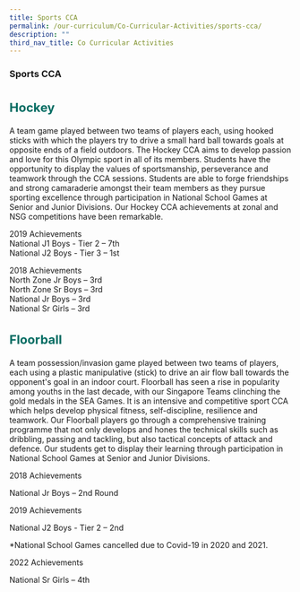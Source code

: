```yaml
---
title: Sports CCA
permalink: /our-curriculum/Co-Curricular-Activities/sports-cca/
description: ""
third_nav_title: Co Curricular Activities
---
```

### **Sports CCA**

<b style="color:#016C62; font-size:22px; line-height: 3;">Hockey</b><br>
A team game played between two teams of players each, using hooked sticks with which the players try to drive a small hard ball towards goals at opposite ends of a field outdoors. The Hockey CCA aims to develop passion and love for this Olympic sport in all of its members. Students have the opportunity to display the values of sportsmanship, perseverance and teamwork through the CCA sessions. Students are able to forge friendships and strong camaraderie amongst their team members as they pursue sporting excellence through participation in National School Games at Senior and Junior Divisions. Our Hockey CCA achievements at zonal and NSG competitions have been remarkable.

2019 Achievements  
National J1 Boys - Tier 2 – 7th  
National J2 Boys - Tier 3 – 1st
  
2018 Achievements  
North Zone Jr Boys – 3rd  
North Zone Sr Boys – 3rd  
National Jr Boys – 3rd  
National Sr Girls – 3rd

<b style="color:#016C62; font-size:22px; line-height: 3;">Floorball</b><br>
A team possession/invasion game played between two teams of players, each using a plastic manipulative (stick) to drive an air flow ball towards the opponent's goal in an indoor court. Floorball has seen a rise in popularity among youths in the last decade, with our Singapore Teams clinching the gold medals in the SEA Games. It is an intensive and competitive sport CCA which helps develop physical fitness, self-discipline, resilience and teamwork. Our Floorball players go through a comprehensive training programme that not only develops and hones the technical skills such as dribbling, passing and tackling, but also tactical concepts of attack and defence. Our students get to display their learning through participation in National School Games at Senior and Junior Divisions.

2018 Achievements

National Jr Boys – 2nd Round

2019 Achievements

National J2 Boys - Tier 2 – 2nd

\*National School Games cancelled due to Covid-19 in 2020 and 2021.  
  

2022 Achievements

National Sr Girls – 4th